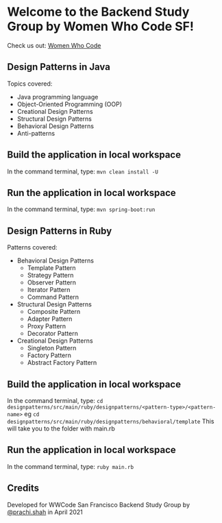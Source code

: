 # Welcome to the Backend Study Group by Women Who Code SF!

Check us out: [Women Who Code](https://www.womenwhocode.com/)

## Design Patterns in Java

Topics covered:

- Java programming language
- Object-Oriented Programming (OOP)
- Creational Design Patterns
- Structural Design Patterns
- Behavioral Design Patterns
- Anti-patterns

## Build the application in local workspace

In the command terminal, type: ```mvn clean install -U```

## Run the application in local workspace

In the command terminal, type: ```mvn spring-boot:run```

## Design Patterns in Ruby

Patterns covered:

- Behavioral Design Patterns
  - Template Pattern
  - Strategy Pattern
  - Observer Pattern
  - Iterator Pattern
  - Command Pattern
- Structural Design Patterns
  - Composite Pattern
  - Adapter Pattern
  - Proxy Pattern
  - Decorator Pattern
- Creational Design Patterns
  - Singleton Pattern
  - Factory Pattern
  - Abstract Factory Pattern

## Build the application in local workspace

In the command terminal, type: ```cd designpatterns/src/main/ruby/designpatterns/<pattern-type>/<pattern-name>```
eg ```cd designpatterns/src/main/ruby/designpatterns/behavioral/template```
This will take you to the folder with main.rb

## Run the application in local workspace

In the command terminal, type: ```ruby main.rb```

## Credits

Developed for WWCode San Francisco Backend Study Group by
[@prachi.shah](https://www.linkedin.com/in/prachisshah/) in April 2021